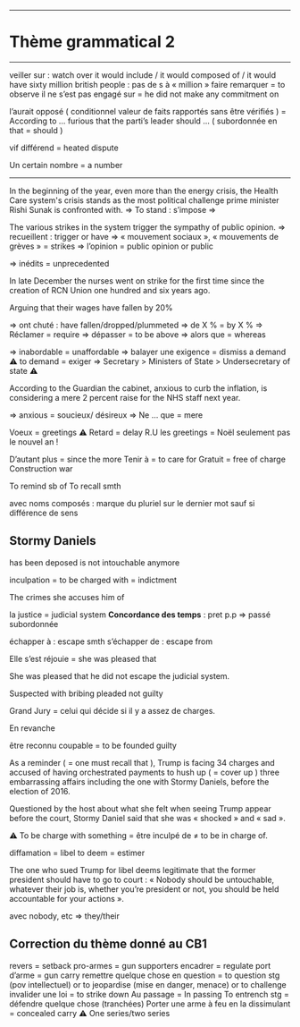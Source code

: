 ***
# Thème grammatical 2 
***
veiller sur : watch over 
it would include / it would composed of / it would have 
sixty million british people : pas de s à « million »
faire remarquer = to observe 
il ne s’est pas engagé sur = he did not make any commitment on 

l’aurait opposé ( conditionnel valeur de faits rapportés sans être vérifiés  ) = According to … furious that the parti’s leader should … 
( subordonnée en that = should )

vif différend = heated dispute 

Un certain nombre = a number 
***
In the beginning of the year, even more than the energy crisis, the Health Care system's crisis stands as the most political challenge prime minister Rishi Sunak is confronted with. 
⇒ To stand : s’impose 
⇒ 

The various strikes in the system trigger the sympathy of public opinion. 
⇒ recueillent : trigger or have 
⇒ « mouvement sociaux », « mouvements de grèves » = strikes 
⇒ l’opinion = public opinion or public 

⇒ inédits = unprecedented 

In late December the nurses went on strike for the first time since the creation of RCN Union one hundred and six years ago. 

Arguing that their wages have fallen by 20% 

⇒ ont chuté : have fallen/dropped/plummeted 
⇒ de X % = by X % 
⇒ Réclamer = require 
⇒ dépasser = to be above 
⇒ alors que = whereas 

⇒ inabordable = unaffordable 
⇒ balayer une exigence = dismiss a demand ⚠ to demand = exiger 
⇒ Secretary > Ministers of State > Undersecretary of state ⚠

According to the Guardian the cabinet, anxious to curb the inflation, is considering a mere 2 percent raise for the NHS staff next year. 

⇒ anxious = soucieux/ désireux 
⇒ Ne … que = mere 

Voeux = greetings 
⚠ Retard = delay 
R.U les greetings = Noël seulement pas le nouvel an ! 

D’autant plus = since the more 
Tenir à = to care for 
Gratuit = free of charge
Construction war 

To remind sb of 
To recall smth

avec noms composés : marque du pluriel sur le dernier mot sauf si différence de sens 

## Stormy Daniels 

has been deposed
is not intouchable anymore 

inculpation = to be charged with = indictment 

The crimes she accuses him of 

la justice = judicial system 
**Concordance des temps** : pret p.p ⇒ passé subordonnée 

échapper à : escape smth 
s’échapper de : escape from 

Elle s’est réjouie = she was pleased that 

She was pleased that he did not escape the judicial system. 

Suspected with bribing 
pleaded not guilty 

Grand Jury = celui qui décide si il y a assez de charges. 

En revanche 

être reconnu coupable = to be founded guilty 

As a reminder ( = one must recall that ), Trump is facing 34 charges and accused of having orchestrated payments to hush up ( = cover up ) three embarrassing affairs including the one with Stormy Daniels, before the election of 2016. 

Questioned by the host about what she felt when seeing Trump appear before the court, Stormy Daniel said that she was « shocked » and « sad ».

⚠ To be charge with something = être inculpé de ≠ to be in charge of. 

diffamation = libel 
to deem = estimer 

The one who sued Trump for libel deems legitimate that the former president should have to go to court : « Nobody should be untouchable, whatever their job is, whether you’re president or not, you should be held accountable for your actions ».   

avec nobody, etc ⇒ they/their 

## Correction du thème donné au CB1

revers = setback 
pro-armes = gun supporters 
encadrer = regulate 
port d’arme = gun carry 
remettre quelque chose en question = to question stg (pov intellectuel) or to jeopardise (mise en danger, menace) or to challenge 
invalider une loi = to strike down 
Au passage = In passing 
To entrench stg = défendre quelque chose (tranchées)
Porter une arme à feu en la dissimulant = concealed carry 
⚠ One series/two series 